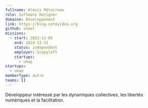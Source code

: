 ```yaml
---
fullname: Alexis Métaireau
role: Software Designer
domaine: Développement
link: https://blog.notmyidea.org
github: almet
missions:
  - start: 2023-11-05
    end: 2024-12-31
    status: independent
    employer: Scopyleft
    startups:
      - umap
startups:
  - umap
memberType: autre
teams: []
---
```

Développeur intéressé par les dynamiques collectives, les libertés numériques et la facilitation.
